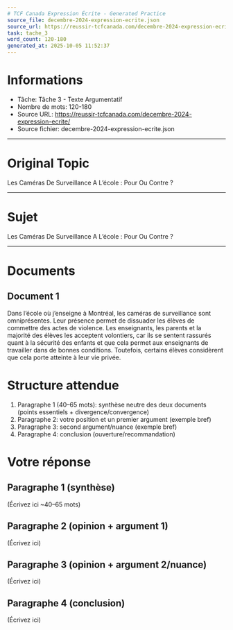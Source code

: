 ```yaml
---
# TCF Canada Expression Écrite - Generated Practice
source_file: decembre-2024-expression-ecrite.json
source_url: https://reussir-tcfcanada.com/decembre-2024-expression-ecrite/
task: tache_3
word_count: 120-180
generated_at: 2025-10-05 11:52:37
---
```


# Informations
- Tâche: Tâche 3 - Texte Argumentatif
- Nombre de mots: 120-180
- Source URL: https://reussir-tcfcanada.com/decembre-2024-expression-ecrite/
- Source fichier: decembre-2024-expression-ecrite.json

---

# Original Topic
Les Caméras De Surveillance A L’école : Pour Ou Contre ?

---

# Sujet
Les Caméras De Surveillance A L’école : Pour Ou Contre ?

---
# Documents
## Document 1
Dans l’école où j’enseigne à Montréal, les caméras de surveillance sont omniprésentes. Leur présence permet de dissuader les élèves de commettre des actes de violence. Les enseignants, les parents et la majorité des élèves les acceptent volontiers, car ils se sentent rassurés quant à la sécurité des enfants et que cela permet aux enseignants de travailler dans de bonnes conditions. Toutefois, certains élèves considèrent que cela porte atteinte à leur vie privée.

# Structure attendue
1) Paragraphe 1 (40–65 mots): synthèse neutre des deux documents (points essentiels + divergence/convergence)
2) Paragraphe 2: votre position et un premier argument (exemple bref)
3) Paragraphe 3: second argument/nuance (exemple bref)
4) Paragraphe 4: conclusion (ouverture/recommandation)

# Votre réponse
## Paragraphe 1 (synthèse)
(Écrivez ici ~40–65 mots)

## Paragraphe 2 (opinion + argument 1)
(Écrivez ici)

## Paragraphe 3 (opinion + argument 2/nuance)
(Écrivez ici)

## Paragraphe 4 (conclusion)
(Écrivez ici)
